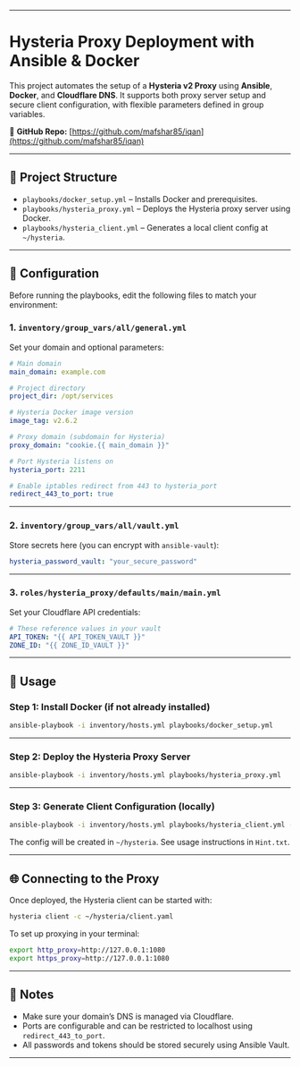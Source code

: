 
---

# Hysteria Proxy Deployment with Ansible & Docker

This project automates the setup of a **Hysteria v2 Proxy** using **Ansible**, **Docker**, and **Cloudflare DNS**. It supports both proxy server setup and secure client configuration, with flexible parameters defined in group variables.

🔗 **GitHub Repo:** [https://github.com/mafshar85/iqan](https://github.com/mafshar85/iqan)

---

## 📁 Project Structure

* `playbooks/docker_setup.yml` – Installs Docker and prerequisites.
* `playbooks/hysteria_proxy.yml` – Deploys the Hysteria proxy server using Docker.
* `playbooks/hysteria_client.yml` – Generates a local client config at `~/hysteria`.

---

## 🔧 Configuration

Before running the playbooks, edit the following files to match your environment:

### 1. `inventory/group_vars/all/general.yml`

Set your domain and optional parameters:

```yaml
# Main domain
main_domain: example.com

# Project directory
project_dir: /opt/services

# Hysteria Docker image version
image_tag: v2.6.2

# Proxy domain (subdomain for Hysteria)
proxy_domain: "cookie.{{ main_domain }}"

# Port Hysteria listens on
hysteria_port: 2211

# Enable iptables redirect from 443 to hysteria_port
redirect_443_to_port: true
```

---

### 2. `inventory/group_vars/all/vault.yml`

Store secrets here (you can encrypt with `ansible-vault`):

```yaml
hysteria_password_vault: "your_secure_password"
```

---

### 3. `roles/hysteria_proxy/defaults/main/main.yml`

Set your Cloudflare API credentials:

```yaml
# These reference values in your vault
API_TOKEN: "{{ API_TOKEN_VAULT }}"
ZONE_ID: "{{ ZONE_ID_VAULT }}"
```

---

## 🚀 Usage

### Step 1: Install Docker (if not already installed)

```bash
ansible-playbook -i inventory/hosts.yml playbooks/docker_setup.yml
```

---

### Step 2: Deploy the Hysteria Proxy Server

```bash
ansible-playbook -i inventory/hosts.yml playbooks/hysteria_proxy.yml
```

---

### Step 3: Generate Client Configuration (locally)

```bash
ansible-playbook -i inventory/hosts.yml playbooks/hysteria_client.yml --ask-become-pass
```

The config will be created in `~/hysteria`.
See usage instructions in `Hint.txt`.

---

## 🌐 Connecting to the Proxy

Once deployed, the Hysteria client can be started with:

```bash
hysteria client -c ~/hysteria/client.yaml
```

To set up proxying in your terminal:

```bash
export http_proxy=http://127.0.0.1:1080
export https_proxy=http://127.0.0.1:1080
```


---

## 📌 Notes

* Make sure your domain’s DNS is managed via Cloudflare.
* Ports are configurable and can be restricted to localhost using `redirect_443_to_port`.
* All passwords and tokens should be stored securely using Ansible Vault.

---

